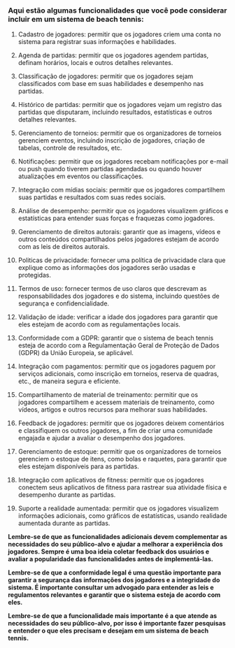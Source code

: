  <h3>Aqui estão algumas funcionalidades que você pode considerar incluir em um sistema de beach tennis:</h3>

1) Cadastro de jogadores: permitir que os jogadores criem uma conta
 no sistema para registrar suas informações e habilidades.

2) Agenda de partidas: permitir que os jogadores agendem partidas,
 definam horários, locais e outros detalhes relevantes.

3) Classificação de jogadores: permitir que os jogadores sejam classificados 
com base em suas habilidades e desempenho nas partidas.

4) Histórico de partidas: permitir que os jogadores vejam um registro das partidas que disputaram,
 incluindo resultados, estatísticas e outros detalhes relevantes.

5) Gerenciamento de torneios: permitir que os organizadores de torneios gerenciem eventos,
 incluindo inscrição de jogadores, criação de tabelas, controle de resultados, etc.

6) Notificações: permitir que os jogadores recebam notificações por e-mail 
ou push quando tiverem partidas agendadas ou quando houver atualizações em eventos ou classificações.

7) Integração com mídias sociais: permitir que os jogadores compartilhem suas partidas 
e resultados com suas redes sociais.

8) Análise de desempenho: permitir que os jogadores visualizem gráficos 
e estatísticas para entender suas forças e fraquezas como jogadores.

9) Gerenciamento de direitos autorais: garantir que as imagens,
 vídeos e outros conteúdos compartilhados pelos jogadores estejam de acordo com as leis de direitos autorais.

10) Politicas de privacidade: fornecer uma política de privacidade 
clara que explique como as informações dos jogadores serão usadas e protegidas.

11) Termos de uso: fornecer termos de uso claros que descrevam 
as responsabilidades dos jogadores e do sistema, incluindo questões de segurança e confidencialidade.

12) Validação de idade: verificar a idade dos jogadores para garantir 
que eles estejam de acordo com as regulamentações locais.

13) Conformidade com a GDPR: garantir que o sistema de beach tennis 
esteja de acordo com a Regulamentação Geral de Proteção de Dados (GDPR) 
da União Europeia, se aplicável.

14) Integração com pagamentos: permitir que os jogadores paguem por serviços adicionais,
 como inscrição em torneios, reserva de quadras, etc.,
  de maneira segura e eficiente.

15) Compartilhamento de material de treinamento: permitir que os jogadores compartilhem
 e acessem materiais de treinamento, como vídeos,
  artigos e outros recursos para melhorar suas habilidades.

16) Feedback de jogadores: permitir que os jogadores deixem comentários 
e classifiquem os outros jogadores, a fim de criar uma 
comunidade engajada e ajudar a avaliar o desempenho dos jogadores.

17) Gerenciamento de estoque: permitir que os organizadores
 de torneios gerenciem o estoque de itens, como bolas e raquetes,
  para garantir que eles estejam disponíveis para as partidas.

18) Integração com aplicativos de fitness: permitir que os 
jogadores conectem seus aplicativos de fitness para rastrear
 sua atividade física e desempenho durante as partidas.

19) Suporte a realidade aumentada: permitir que os jogadores visualizem 
informações adicionais, como gráficos de estatísticas, 
usando realidade aumentada durante as partidas.

<strong>
Lembre-se de que as funcionalidades adicionais devem complementar as necessidades 
do seu público-alvo e ajudar a melhorar a experiência dos jogadores.
 Sempre é uma boa ideia coletar feedback dos usuários e avaliar
  a popularidade das funcionalidades antes de implementá-las.
  
Lembre-se de que a conformidade legal é uma questão importante 
  para garantir a segurança das informações dos jogadores e a integridade do sistema. 
  É importante consultar um advogado para entender as leis 
  e regulamentos relevantes e garantir que o sistema esteja de acordo com eles.
  
Lembre-se de que a funcionalidade mais importante é a que atende as necessidades do seu público-alvo, 
  por isso é importante fazer pesquisas e entender o que eles precisam e desejam em um sistema de beach tennis.
  </strong>
